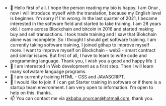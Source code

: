 - 👋 Hello first of all. I hope the person reading my bio is happy. I am Onur , now I will introduce myself with the translation, because my English level is beginner. I'm sorry if I'm wrong. In the last quarter of 2021, I became interested in the software field and started to take training. I am 28 years old. I came across Blockchain and bitcoin in 2016 and started making buy and sell transactions. I took trade training and I saw that Blokchain alone was incomplete. So I thought I should get software training. I am currently taking software training, I joined githup to improve myself more. I want to improve myself on Blockchain - web3 - smart contract and similar issues. But first of all, I have to learn to write code and programming language. Thank you, I wish you a good and happy life :)
- 👀 I am interested in Web development as a first step. Then I will learn many sofwatare language programs.
- 🌱 I am currently training HTML - CSS and JAVASCRIPT.
- 💞️ I would like to join if I can get Starter training in software or if there is a startup team environment. I am very open to information. I'm open to help on this. thanks.
- 📫 You can contact me via akbaba.onurcan@hotmail.com, thank you.

<!---
AkbabaOnurcan/AkbabaOnurcan is a ✨ special ✨ repository because its `README.md` (this file) appears on your GitHub profile.
You can click the Preview link to take a look at your changes.
--->
